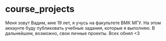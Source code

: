 # course_projects

Меня зовут Вадим, мне 19 лет, я учусь на факультете ВМК МГУ. 
На этом аккаунте буду публиковать учебные задания, которые я выполняю. В дальнейшем, возможно, свои личные проекты. 
Всех обнял <3
